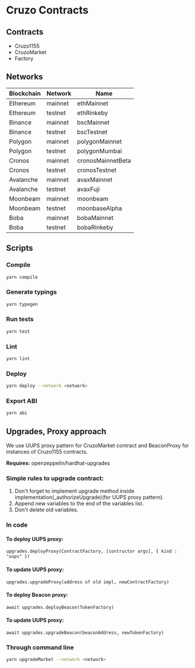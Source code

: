 # Cruzo Contracts

## Contracts

-   Cruzo1155
-   CruzoMarket
-   Factory

## Networks

| Blockchain | Network | Name              |
| ---------- | ------- | ----------------- |
| Ethereum   | mainnet | ethMainnet        |
| Ethereum   | testnet | ethRinkeby        |
| Binance    | mainnet | bscMainnet        |
| Binance    | testnet | bscTestnet        |
| Polygon    | mainnet | polygonMainnet    |
| Polygon    | testnet | polygonMumbai     |
| Cronos     | mainnet | cronosMainnetBeta |
| Cronos     | testnet | cronosTestnet     |
| Avalanche  | mainnet | avaxMainnet       |
| Avalanche  | testnet | avaxFuji          |
| Moonbeam   | mainnet | moonbeam          |
| Moonbeam   | testnet | moonbaseAlpha     |
| Boba       | mainnet | bobaMainnet       |
| Boba       | testnet | bobaRinkeby       |

## Scripts

### Compile

```sh
yarn compile
```

### Generate typings

```sh
yarn typegen
```

### Run tests

```sh
yarn test
```

### Lint

```sh
yarn lint
```

### Deploy

```sh
yarn deploy --network <network>
```

### Export ABI

```sh
yarn abi
```

## Upgrades, Proxy approach

We use UUPS proxy pattern for CruzoMarket contract and BeaconProxy for instances of Cruzo1155 contracts.

**Requires:** openzeppelin/hardhat-upgrades

### Simple rules to upgrade contract:

1. Don't forget to implement upgrade method inside implementation(\_authorizeUpgrade)(for UUPS proxy pattern).
2. Append new variables to the end of the variables list.
3. Don't delete old variables.

### In code

#### To deploy UUPS proxy:

`upgrades.deployProxy(ContractFactory, [contructor args], { kind : "uups" })`

#### To update UUPS proxy:

`upgrades.upgradeProxy(address of old impl, newContractFactory)`

#### To deploy Beacon proxy:

`await upgrades.deployBeacon(TokenFactory)`

#### To update UUPS proxy:

`await upgrades.upgradeBeacon(beaconAddress, newTokenFactory)`

### Through command line

```sh
yarn upgradeMarket --network <network>
```

[comment]: <> (yarn upgradeToken --network <network>)
